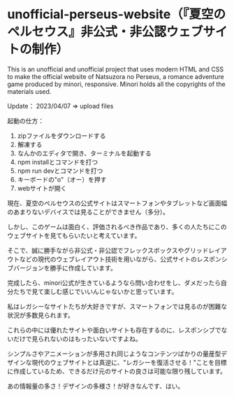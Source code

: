 # unofficial-perseus-website（『夏空のペルセウス』非公式・非公認ウェブサイトの制作）
This is an unofficial and unofficial project that uses modern HTML and CSS to make the official website of Natsuzora no Perseus, a romance adventure game produced by minori, responsive.
Minori holds all the copyrights of the materials used.

Update：
2023/04/07 => upload files


起動の仕方：
1. zipファイルをダウンロードする
2. 解凍する
3. なんかのエディタで開き、ターミナルを起動する
4. npm installとコマンドを打つ
5. npm run devとコマンドを打つ
6. キーボードの"o"（オー）を押す
7. webサイトが開く


現在、夏空のペルセウスの公式サイトはスマートフォンやタブレットなど画面幅のあまりないデバイスでは見ることができません（多分）。

しかし、このゲームは面白く、評価されるべき作品であり、多くの人たちにこのウェブサイトを見てもらいたいと考えています。

そこで、誠に勝手ながら非公式・非公認でフレックスボックスやグリッドレイアウトなどの現代のウェブレイアウト技術を用いながら、公式サイトのレスポンシブバージョンを勝手に作成しています。

完成したら、minori公式が生きているようなら問い合わせをし、ダメだったら自分たちで見て楽しむ感じでいいんじゃないかと思っています。

私はレガシーなサイトたちが大好きですが、スマートフォンでは見るのが困難な状況が多数見られます。

これらの中には優れたサイトや面白いサイトも存在するのに、レスポンシブでないだけで見られないのはもったいないですよね。

シンプルさやアニメーションが多用され同じようなコンテンツばかりの量産型デザインな現代のウェブサイトとは真逆に、"レガシーを復活させる！"ことを目標に作成しているため、できるだけ元のサイトの良さは可能な限り残しています。

あの情報量の多さ！デザインの多様さ！が好きなんです、はい。
